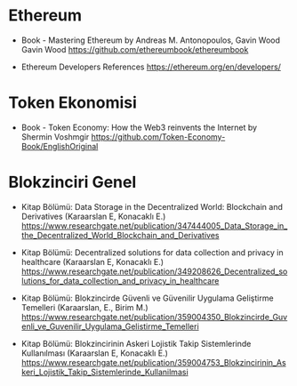 # Ethereum
- Book - Mastering Ethereum by Andreas M. Antonopoulos, Gavin Wood Gavin Wood
https://github.com/ethereumbook/ethereumbook

- Ethereum Developers References
https://ethereum.org/en/developers/

# Token Ekonomisi
- Book - Token Economy: How the Web3 reinvents the Internet by Shermin Voshmgir
https://github.com/Token-Economy-Book/EnglishOriginal

# Blokzinciri Genel
- Kitap Bölümü: Data Storage in the Decentralized World: Blockchain and Derivatives (Karaarslan E, Konacaklı E.)
https://www.researchgate.net/publication/347444005_Data_Storage_in_the_Decentralized_World_Blockchain_and_Derivatives

- Kitap Bölümü: Decentralized solutions for data collection and privacy in healthcare (Karaarslan E, Konacaklı E.)
https://www.researchgate.net/publication/349208626_Decentralized_solutions_for_data_collection_and_privacy_in_healthcare

- Kitap Bölümü: Blokzincirde Güvenli ve Güvenilir Uygulama Geliştirme Temelleri (Karaarslan, E., Birim M.)
https://www.researchgate.net/publication/359004350_Blokzincirde_Guvenli_ve_Guvenilir_Uygulama_Gelistirme_Temelleri

- Kitap Bölümü: Blokzincirinin Askeri Lojistik Takip Sistemlerinde Kullanılması (Karaarslan E, Konacaklı E.)
https://www.researchgate.net/publication/359004753_Blokzincirinin_Askeri_Lojistik_Takip_Sistemlerinde_Kullanilmasi






